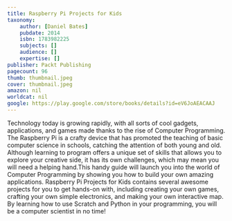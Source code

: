 ```yaml
---
title: Raspberry Pi Projects for Kids
taxonomy:
	author: [Daniel Bates]
	pubdate: 2014
	isbn: 1783982225
	subjects: []
	audience: []
	expertise: []
publisher: Packt Publishing
pagecount: 96
thumb: thumbnail.jpeg
cover: thumbnail.jpeg
amazon: nil
worldcat: nil
google: https://play.google.com/store/books/details?id=eV6JoAEACAAJ
---
```

Technology today is growing rapidly, with all sorts of cool gadgets, applications, and games made thanks to the rise of Computer Programming. The Raspberry Pi is a crafty device that has promoted the teaching of basic computer science in schools, catching the attention of both young and old. Although learning to program offers a unique set of skills that allows you to explore your creative side, it has its own challenges, which may mean you will need a helping hand.This handy guide will launch you into the world of Computer Programming by showing you how to build your own amazing applications. Raspberry Pi Projects for Kids contains several awesome projects for you to get hands-on with, including creating your own games, crafting your own simple electronics, and making your own interactive map. By learning how to use Scratch and Python in your programming, you will be a computer scientist in no time!
